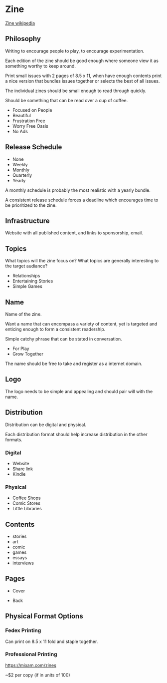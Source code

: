 # Zine


[Zine wikipedia](https://en.wikipedia.org/wiki/Zine)

## Philosophy

Writing to encourage people to play, to encourage experimentation.

Each edition of the zine should be good enough where someone view it as something worthy to keep around.

Print small issues with 2 pages of 8.5 x 11, when have enough contents print a nice version that bundles issues together or selects the best of all issues.

The individual zines should be small enough to read through quickly.

Should be something that can be read over a cup of coffee.

- Focused on People
- Beautiful
- Frustration Free
- Worry Free Oasis
- No Ads

## Release Schedule

- None
- Weekly
- Monthly
- Quarterly
- Yearly

A monthly schedule is probably the most realistic with a yearly bundle.

A consistent release schedule forces a deadline which encourages time to be prioritized to the zine.

## Infrastructure

Website with all published content, and links to sponsorship, email.

## Topics

What topics will the zine focus on? What topics are generally interesting to the target audiance?

- Relationships
- Entertaining Stories
- Simple Games

## Name

Name of the zine.

Want a name that can encompass a variety of content, yet is targeted and enticing enough to form a consistent readership.

Simple catchy phrase that can be stated in conversation.

- For Play
- Grow Together

The name should be free to take and register as a internet domain.

## Logo

The logo needs to be simple and appealing and should pair will with the name.

## Distribution

Distribution can be digital and physical.

Each distribution format should help increase distribution in the other formats.

### Digital

- Website
- Share link
- Kindle

### Physical

- Coffee Shops
- Comic Stores
- Little Libraries

## Contents

- stories
- art
- comic
- games
- essays
- interviews

## Pages

- Cover

- Back


## Physical Format Options

### Fedex Printing

Can print on 8.5 x 11 fold and staple together.


### Professional Printing

https://mixam.com/zines

~$2 per copy (if in units of 100)